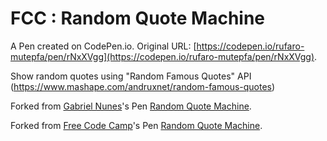 # FCC : Random Quote Machine

A Pen created on CodePen.io. Original URL: [https://codepen.io/rufaro-mutepfa/pen/rNxXVgg](https://codepen.io/rufaro-mutepfa/pen/rNxXVgg).

Show random quotes using "Random Famous Quotes" API
(https://www.mashape.com/andruxnet/random-famous-quotes)

Forked from [Gabriel Nunes](http://codepen.io/hezag/)'s Pen [Random Quote Machine](http://codepen.io/hezag/pen/ZGxOLX/).

Forked from [Free Code Camp](http://codepen.io/FreeCodeCamp/)'s Pen [Random Quote Machine](http://codepen.io/FreeCodeCamp/pen/bELoPJ/).